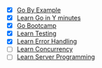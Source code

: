 - [x] [Go By Example](http://gobyexample.com/)
- [x] [Learn Go in Y minutes](http://learnxinyminutes.com/docs/go/)
- [x] [Go Bootcamp](http://www.golangbootcamp.com/book)
- [x] [Learn Testing](https://github.com/golang/go/wiki/LearnTesting)
- [x] [Learn Error Handling](https://github.com/golang/go/wiki/LearnErrorHandling)
- [ ] [Learn Concurrency](https://github.com/golang/go/wiki/LearnConcurrency)
- [ ] [Learn Server Programming](https://github.com/golang/go/wiki/LearnServerProgramming)